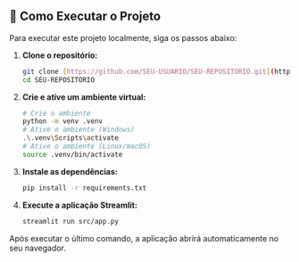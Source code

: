 
## 🚀 Como Executar o Projeto

Para executar este projeto localmente, siga os passos abaixo:

1.  **Clone o repositório:**
    ```bash
    git clone [https://github.com/SEU-USUARIO/SEU-REPOSITORIO.git](https://github.com/SEU-USUARIO/SEU-REPOSITORIO.git)
    cd SEU-REPOSITORIO
    ```

2.  **Crie e ative um ambiente virtual:**
    ```bash
    # Crie o ambiente
    python -m venv .venv
    # Ative o ambiente (Windows)
    .\.venv\Scripts\activate
    # Ative o ambiente (Linux/macOS)
    source .venv/bin/activate
    ```

3.  **Instale as dependências:**
    ```bash
    pip install -r requirements.txt
    ```

4.  **Execute a aplicação Streamlit:**
    ```bash
    streamlit run src/app.py
    ```

Após executar o último comando, a aplicação abrirá automaticamente no seu navegador.